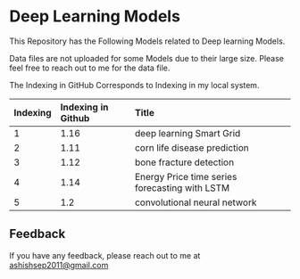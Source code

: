 
# Deep Learning Models

This Repository has the Following Models related to Deep learning Models.

Data files are not uploaded for some Models due to their large size. Please feel free to reach out to me for the data file.

The Indexing in GitHub Corresponds to Indexing in my local system.











| Indexing| Indexing in Github     | Title                |
| :-------- | :------- | :------------------------- |
| 1 | 1.16 |deep learning Smart Grid
| 2 | 1.11 | corn life disease prediction
 | 3 | 1.12 |bone fracture detection |
| 4 | 1.14 | Energy Price time series forecasting with LSTM |
| 5 | 1.2 | convolutional neural network |









## Feedback

If you have any feedback, please reach out to me at ashishsep2011@gmail.com

